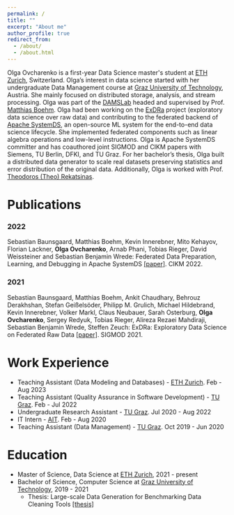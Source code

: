 ```yaml
---
permalink: /
title: ""
excerpt: "About me"
author_profile: true
redirect_from: 
  - /about/
  - /about.html
---
```


Olga Ovcharenko is a first-year Data Science master's student at [ETH Zurich](https://ethz.ch/de.html), Switzerland. Olga’s interest in data science started with her undergraduate Data Management course at [Graz University of Technology](https://www.tugraz.at/home/), Austria. She mainly focused on distributed storage, analysis, and stream processing. Olga was part of the [DAMSLab](https://damslab.github.io) headed and supervised by Prof. [Matthias Boehm](https://mboehm7.github.io/). Olga had been working on the [ExDRa](https://www.exdra.de) project (exploratory data science over raw data) and contributing to the federated backend of [Apache SystemDS](https://systemds.apache.org/), an open-source ML system for the end-to-end data science lifecycle. She implemented federated components such as linear algebra operations and low-level instructions. Olga is Apache SystemDS committer and has coauthored joint SIGMOD and CIKM papers with Siemens, TU Berlin, DFKI, and TU Graz. For her bachelor’s thesis, Olga built a distributed data generator to scale real datasets preserving statistics and error distribution of the original data.
Additionally, Olga is worked with Prof. [Theodoros (Theo) Rekatsinas](https://thodrek.github.io).

<!-- Currently, Olga is collaborating with Prof. [Ana Klimović](https://anakli.inf.ethz.ch). -->
<!-- As a continuation of her research work, Olga is currently collaborating with [Prof. Theodoros (Theo) Rekatsinas](https://thodrek.github.io) in the Systems Lab at ETH Zurich.  -->

Publications
======
### 2022 

Sebastian Baunsgaard, Matthias Boehm, Kevin Innerebner, Mito Kehayov, Florian Lackner, **Olga Ovcharenko**, Arnab Phani, Tobias Rieger, David Weissteiner and Sebastian Benjamin Wrede: Federated Data Preparation, Learning, and Debugging in Apache SystemDS [[paper]](https://dl.acm.org/doi/10.1145/3511808.3557162). CIKM 2022.


### 2021

Sebastian Baunsgaard, Matthias Boehm, Ankit Chaudhary, Behrouz Derakhshan, Stefan Geißelsöder, Philipp M. Grulich, Michael Hildebrand, Kevin Innerebner, Volker Markl, Claus Neubauer, Sarah Osterburg, **Olga Ovcharenko**, Sergey Redyuk, Tobias Rieger, Alireza Rezaei Mahdiraji, Sebastian Benjamin Wrede, Steffen Zeuch:
ExDRa: Exploratory Data Science on Federated Raw Data [[paper]](https://dl.acm.org/doi/10.1145/3448016.3457549).
SIGMOD 2021.

Work Experience
======
- Teaching Assistant (Data Modeling and Databases) - [ETH Zurich](https://ethz.ch/de.html). Feb - Aug 2023 
- Teaching Assistant (Quality Assurance in Software Development) - [TU Graz](https://www.tugraz.at/home/). Feb - Jul 2022 
- Undergraduate Research Assistant - [TU Graz](https://www.tugraz.at/home/). Jul 2020 - Aug 2022
- IT Intern - [AIT](http://ait.co.at). Feb - Aug 2020
- Teaching Assistant (Data Management) - [TU Graz](https://www.tugraz.at/home/). Oct 2019 - Jun 2020

Education
======
- Master of Science, Data Science at [ETH Zurich](https://ethz.ch/de.html), 2021 - present
- Bachelor of Science, Computer Science at [Graz University of Technology](https://www.tugraz.at/home/), 2019 - 2021
  - Thesis: Large-scale Data Generation for Benchmarking Data Cleaning Tools [[thesis]](https://github.com/OlgaOvcharenko/BT_Doc/blob/main/OlgaOvcharenko_BT.pdf)
